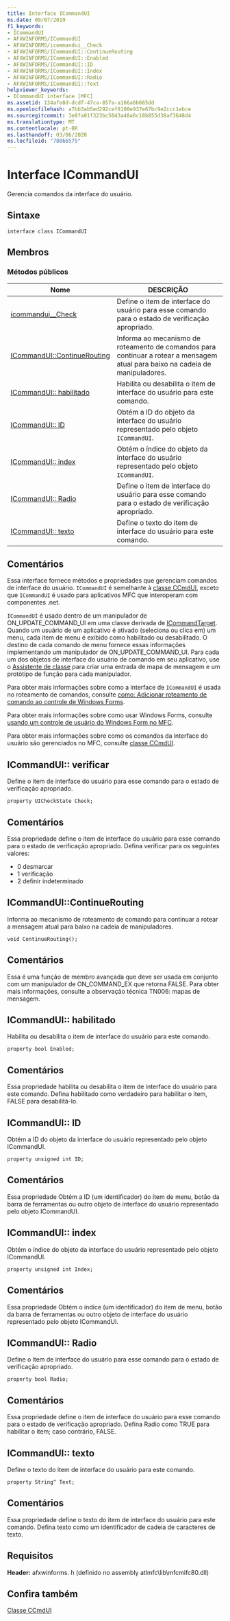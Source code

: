 ```yaml
---
title: Interface ICommandUI
ms.date: 09/07/2019
f1_keywords:
- ICommandUI
- AFXWINFORMS/ICommandUI
- AFXWINFORMS/icommandui__Check
- AFXWINFORMS/ICommandUI::ContinueRouting
- AFXWINFORMS/ICommandUI::Enabled
- AFXWINFORMS/ICommandUI::ID
- AFXWINFORMS/ICommandUI::Index
- AFXWINFORMS/ICommandUI::Radio
- AFXWINFORMS/ICommandUI::Text
helpviewer_keywords:
- ICommandUI interface [MFC]
ms.assetid: 134afe8d-dcdf-47ca-857a-a166a6b665dd
ms.openlocfilehash: a7bb3ab5ed292cef8108e937e67bc9e2ccc1ebce
ms.sourcegitcommit: 3e8fa01f323bc5043a48a0c18b855d38af3648d4
ms.translationtype: MT
ms.contentlocale: pt-BR
ms.lasthandoff: 03/06/2020
ms.locfileid: "78866575"
---
```

# <a name="icommandui-interface"></a>Interface ICommandUI

Gerencia comandos da interface do usuário.

## <a name="syntax"></a>Sintaxe

```
interface class ICommandUI
```

## <a name="members"></a>Membros

### <a name="public-methods"></a>Métodos públicos

|Nome|DESCRIÇÃO|
|----------|-----------------|
|[icommandui__Check](#check)|Define o item de interface do usuário para esse comando para o estado de verificação apropriado.|
|[ICommandUI::ContinueRouting](#continuerouting)|Informa ao mecanismo de roteamento de comandos para continuar a rotear a mensagem atual para baixo na cadeia de manipuladores.|
|[ICommandUI:: habilitado](#enabled)|Habilita ou desabilita o item de interface do usuário para este comando.|
|[ICommandUI:: ID](#id)|Obtém a ID do objeto da interface do usuário representado pelo objeto `ICommandUI`.|
|[ICommandUI:: index](#index)|Obtém o índice do objeto da interface do usuário representado pelo objeto `ICommandUI`.|
|[ICommandUI:: Radio](#radio)|Define o item de interface do usuário para esse comando para o estado de verificação apropriado.|
|[ICommandUI:: texto](#text)|Define o texto do item de interface do usuário para este comando.|

## <a name="remarks"></a>Comentários

Essa interface fornece métodos e propriedades que gerenciam comandos de interface do usuário. `ICommandUI` é semelhante à [classe CCmdUI](../../mfc/reference/ccmdui-class.md), exceto que `ICommandUI` é usado para aplicativos MFC que interoperam com componentes .net.

`ICommandUI` é usado dentro de um manipulador de ON_UPDATE_COMMAND_UI em uma classe derivada de [ICommandTarget](../../mfc/reference/icommandtarget-interface.md). Quando um usuário de um aplicativo é ativado (seleciona ou clica em) um menu, cada item de menu é exibido como habilitado ou desabilitado. O destino de cada comando de menu fornece essas informações implementando um manipulador de ON_UPDATE_COMMAND_UI. Para cada um dos objetos de interface do usuário de comando em seu aplicativo, use o [Assistente de classe](mfc-class-wizard.md) para criar uma entrada de mapa de mensagem e um protótipo de função para cada manipulador.

Para obter mais informações sobre como a interface de `ICommandUI` é usada no roteamento de comandos, consulte [como: Adicionar roteamento de comando ao controle de Windows Forms](../../dotnet/how-to-add-command-routing-to-the-windows-forms-control.md).

Para obter mais informações sobre como usar Windows Forms, consulte [usando um controle de usuário do Windows Form no MFC](../../dotnet/using-a-windows-form-user-control-in-mfc.md).

Para obter mais informações sobre como os comandos da interface do usuário são gerenciados no MFC, consulte [classe CCmdUI](../../mfc/reference/ccmdui-class.md).

## <a name="check"></a>ICommandUI:: verificar

Define o item de interface do usuário para esse comando para o estado de verificação apropriado.
```
property UICheckState Check;
```

## <a name="remarks"></a>Comentários

Essa propriedade define o item de interface do usuário para esse comando para o estado de verificação apropriado. Defina verificar para os seguintes valores:
- 0 desmarcar
- 1 verificação
- 2 definir indeterminado

## <a name="continuerouting"></a>ICommandUI::ContinueRouting

Informa ao mecanismo de roteamento de comando para continuar a rotear a mensagem atual para baixo na cadeia de manipuladores.
```
void ContinueRouting();
```

## <a name="remarks"></a>Comentários

Essa é uma função de membro avançada que deve ser usada em conjunto com um manipulador de ON_COMMAND_EX que retorna FALSE. Para obter mais informações, consulte a observação técnica TN006: mapas de mensagem.

## <a name="enabled"></a>ICommandUI:: habilitado

Habilita ou desabilita o item de interface do usuário para este comando.
```
property bool Enabled;
```

## <a name="remarks"></a>Comentários

Essa propriedade habilita ou desabilita o item de interface do usuário para este comando. Defina habilitado como verdadeiro para habilitar o item, FALSE para desabilitá-lo.

## <a name="id"></a>ICommandUI:: ID

Obtém a ID do objeto da interface do usuário representado pelo objeto ICommandUI.
```
property unsigned int ID;
```

## <a name="remarks"></a>Comentários

Essa propriedade Obtém a ID (um identificador) do item de menu, botão da barra de ferramentas ou outro objeto de interface do usuário representado pelo objeto ICommandUI.

## <a name="index"></a>ICommandUI:: index

Obtém o índice do objeto da interface do usuário representado pelo objeto ICommandUI.
```
property unsigned int Index;
```

## <a name="remarks"></a>Comentários

Essa propriedade Obtém o índice (um identificador) do item de menu, botão da barra de ferramentas ou outro objeto de interface do usuário representado pelo objeto ICommandUI.

## <a name="radio"></a>ICommandUI:: Radio

Define o item de interface do usuário para esse comando para o estado de verificação apropriado.
```
property bool Radio;
```

## <a name="remarks"></a>Comentários

Essa propriedade define o item de interface do usuário para esse comando para o estado de verificação apropriado. Defina Radio como TRUE para habilitar o item; caso contrário, FALSE.

## <a name="text"></a>ICommandUI:: texto

Define o texto do item de interface do usuário para este comando.
```
property String^ Text;
```

## <a name="remarks"></a>Comentários

Essa propriedade define o texto do item de interface do usuário para este comando. Defina texto como um identificador de cadeia de caracteres de texto.

## <a name="requirements"></a>Requisitos

**Header:** afxwinforms. h (definido no assembly atlmfc\lib\mfcmifc80.dll)

## <a name="see-also"></a>Confira também

[Classe CCmdUI](../../mfc/reference/ccmdui-class.md)
